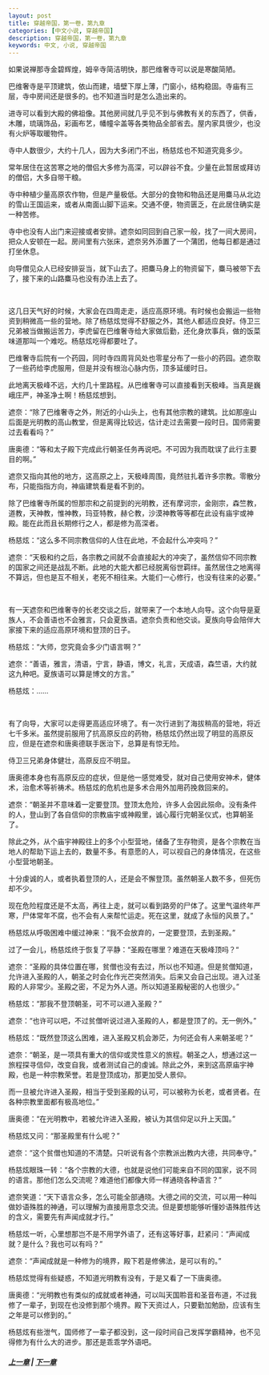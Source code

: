 ```yaml
---
layout: post
title: 穿越帝国，第一卷，第九章
categories: [中文小说, 穿越帝国]
description: 穿越帝国，第一卷，第九章
keywords: 中文, 小说, 穿越帝国
---
```


如果说禅那寺金碧辉煌，姆辛寺简洁明快，那巴维奢寺可以说是寒酸简陋。

巴维奢寺是平顶建筑，依山而建，墙壁下厚上薄，门窗小，结构稳固。寺庙有三层，寺中房间还是很多的。也不知道当时是怎么造出来的。

进寺可以看到大殿的佛祖像。其他房间就几乎见不到与佛教有关的东西了，供香，木雕，琉璃饰品，彩画布艺，幡幢伞盖等各类物品全部省去。屋内家具很少，也没有火炉等取暖物件。

寺中人数很少，大约十几人，因为大多闭门不出，杨慈炫也不知道究竟多少。

常年居住在这苦寒之地的僧侣大多修为高深，可以辟谷不食。少量在此暂居或拜访的僧侣，大多自带干粮。

寺中种植少量高原农作物，但是产量极低。大部分的食物和物品还是用麋马从北边的雪山王国运来，或者从南面山脚下运来。交通不便，物资匮乏，在此居住确实是一种苦修。

寺中也没有人出门来迎接或者安排。遮奈如同回到自己家一般，找了一间大房间，把众人安顿在一起。房间里有六张床，遮奈另外添置了一个蒲团，他每日都是通过打坐休息。

向导僧见众人已经安排妥当，就下山去了。把麋马身上的物资留下，麋马被带下去了，接下来的山路麋马也没有办法上去了。

<br/>

这几日天气好的时候，大家会在四周走走，适应高原环境。有时候也会搬运一些物资到稍微高一些的营地。除了杨慈炫觉得不舒服之外，其他人都适应良好。侍卫三兄弟被当做搬运苦力，李虎留在巴维奢寺给大家做后勤，还化身炊事兵，做的饭菜味道那叫一个难吃。杨慈炫吃得都要吐了。

巴维奢寺后院有一个药园，同时寺四周背风处也零星分布了一些小的药园。遮奈取了一些药给李虎服用，但是并没有根治心脉内伤，顶多延缓时日。

此地离天极峰不远，大约几十里路程。从巴维奢寺可以直接看到天极峰。当真是巍峨庄严，神圣净土啊！杨慈炫想到。

遮奈：“除了巴维奢寺之外，附近的小山头上，也有其他宗教的建筑。比如那座山后面是光明教的高山教堂，但是离得比较远，估计走过去需要一段时日。国师需要过去看看吗？”

唐奥德：“等和太子殿下完成此行朝圣任务再说吧。不可因为我而耽误了此行主要目的啊。”

遮奈又指向其他的地方，这高原之上，天极峰周围，竟然驻扎着许多宗教。零散分布，只能指指方向，神庙建筑看是看不到的。

除了巴维奢寺所属的怛那宗和之前提到的光明教，还有摩诃宗，金刚宗，森竺教，道教，天神教，惟神教，玛亚特教，赫仑教，沙漠神教等等都在此设有庙宇或神殿。能在此而且长期修行之人，都是修为高深者。

杨慈炫：“这么多不同宗教信仰的人住在此地，不会起什么冲突吗？”

遮奈：“天极和约之后，各宗教之间就不会直接起大的冲突了，虽然信仰不同宗教的国家之间还是战乱不断。此地的大能大都已经脱离俗世羁绊。虽然居住之地离得不算远，但也是互不相关，老死不相往来。大能们一心修行，也没有往来的必要。”

<br/>

有一天遮奈和巴维奢寺的长老交谈之后，就带来了一个本地人向导。这个向导是夏族人，不会善语也不会雅言，只会夏族语。遮奈负责和他交谈。夏族向导会陪伴大家接下来的适应高原环境和登顶的日子。

杨慈炫：“大师，您究竟会多少门语言啊？”

遮奈：“善语，雅言，清语，宁言，静语，博文，礼言，天成语，森竺语，大约就这九种吧。夏族语可以算是博文的方言。”

杨慈炫：……

<br/>

有了向导，大家可以走得更高适应环境了。有一次行进到了海拔稍高的营地，将近七千多米。虽然提前服用了抗高原反应的药物，杨慈炫仍然出现了明显的高原反应，但是在遮奈和唐奥德联手医治下，总算是有惊无险。

侍卫三兄弟身体健壮，高原反应不明显。

唐奥德本身也有高原反应的症状，但是他一感觉难受，就对自己使用安神术，健体术，治愈术等祈祷术。杨慈炫的危机也是多术合用外加用药挽救回来的。

遮奈：“朝圣并不意味着一定要登顶。登顶太危险，许多人会因此殒命。没有条件的人，登山到了各自信仰的宗教庙宇或神殿里，诚心履行完朝圣仪式，也算朝圣了。

除此之外，从个庙宇神殿往上的多个小型营地，储备了生存物资，是各个宗教在当地人的帮助下运上去的，数量不多。有意愿的人，可以视自己的身体情况，在这些小型营地朝圣。

十分虔诚的人，或者执着登顶的人，还是会不懈登顶。虽然朝圣人数不多，但死伤却不少。

现在危险程度还是不太高，再往上走，就可以看到路旁的尸体了。这里气温终年严寒，尸体常年不腐，也不会有人来帮忙运走。死在这里，就成了永恒的风景了。”

杨慈炫从呼吸困难中缓过神来：“我不会放弃的，一定要登顶，去到圣殿。”

过了一会儿，杨慈炫终于恢复了平静：“圣殿在哪里？难道在天极峰顶吗？“

遮奈：“圣殿的具体位置在哪，贫僧也没有去过，所以也不知道。但是贫僧知道，允许进入圣殿的人，朝圣之时会化作光芒突然消失。后来又会自己出现。进入过圣殿的人非常少。圣殿之密，不足为外人道。所以知道圣殿秘密的人也很少。”

杨慈炫：“那我不登顶朝圣，可不可以进入圣殿？”

遮奈：“也许可以吧，不过贫僧听说过进入圣殿的人，都是登顶了的。无一例外。”

杨慈炫：“既然登顶这么困难，进入圣殿又机会渺茫，为何还会有人来朝圣呢？”

遮奈：“朝圣，是一项具有重大的信仰或灵性意义的旅程。朝圣之人，想通过这一旅程探寻信仰，改变自我，或者测试自己的虔诚。除此之外，来到这高原庙宇神殿，也是一种宗教荣誉。若是登顶成功，那更加受人景仰。

而一旦被允许进入圣殿，相当于受到圣殿的认可，可以被称为长老，或者贤者。在各种宗教里面都有极高地位。”

唐奥德：“在光明教中，若被允许进入圣殿，被认为其信仰足以升上天国。”

杨慈炫又问：“那圣殿里有什么呢？”

遮奈：“这个贫僧也知道的不清楚。只听说有各个宗教派出教内大德，共同奉守。”

杨慈炫眼珠一转：“各个宗教的大德，也就是说他们可能来自不同的国家，说不同的语言。那他们怎么交流呢？难道他们都像大师一样通晓各种语言？”

遮奈笑道：“天下语言众多，怎么可能全部通晓。大德之间的交流，可以用一种叫做妙语殊胜的神通，可以理解为直接用意念交流。但是要想能够听懂妙语殊胜传达的含义，需要先有声闻成就才行。”

杨慈炫一听，心里想那岂不是不用学外语了，还有这等好事，赶紧问：“声闻成就？是什么？我也可以有吗？”

遮奈：“声闻成就是一种修为的境界，殿下若是修佛法，是可以有的。”

杨慈炫觉得有些疑惑，不知道光明教有没有，于是又看了一下唐奥德。

唐奥德：“光明教也有类似的成就或者神通，可以叫天国聆音和圣音布道，不过我修了一辈子，到现在也没修到那个境界。殿下天资过人，只要勤加勉励，应该有生之年是可以修到的。”

杨慈炫有些泄气，国师修了一辈子都没到，这一段时间自己发挥学霸精神，也不见得修为有什么大的进步。那还是乖乖学外语吧。

##### [上一章](/../../2020/03/09/TimeTravellerEmpire-1-8/) | [下一章](/../../2020/03/10/TimeTravellerEmpire-1-10/)